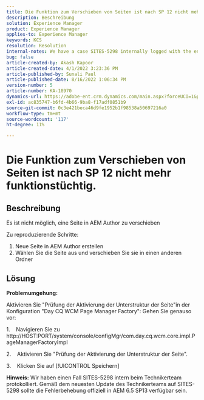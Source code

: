 ```yaml
---
title: Die Funktion zum Verschieben von Seiten ist nach SP 12 nicht mehr funktionstüchtig.
description: Beschreibung
solution: Experience Manager
product: Experience Manager
applies-to: Experience Manager
keywords: KCS
resolution: Resolution
internal-notes: We have a case SITES-5298 internally logged with the engineering team. As per the latest update from the engineering team on SITES-5298, The fix should be officially available in AEM 6.5 SP13
bug: false
article-created-by: Akash Kapoor
article-created-date: 4/1/2022 3:23:36 PM
article-published-by: Sunali Paul
article-published-date: 8/16/2022 1:06:34 PM
version-number: 5
article-number: KA-18970
dynamics-url: https://adobe-ent.crm.dynamics.com/main.aspx?forceUCI=1&pagetype=entityrecord&etn=knowledgearticle&id=f80317b1-cfb1-ec11-9840-0022480bdaa1
exl-id: ac835747-b6fd-4b66-9ba8-f17adf0851b9
source-git-commit: 0c3e421beca46d9fe1952b1f98538a50697216a0
workflow-type: tm+mt
source-wordcount: '117'
ht-degree: 11%

---
```


# Die Funktion zum Verschieben von Seiten ist nach SP 12 nicht mehr funktionstüchtig.

## Beschreibung


Es ist nicht möglich, eine Seite in AEM Author zu verschieben

Zu reproduzierende Schritte:
1. Neue Seite in AEM Author erstellen
2. Wählen Sie die Seite aus und verschieben Sie sie in einen anderen Ordner


## Lösung


<b>Problemumgehung: </b>

Aktivieren Sie &quot;Prüfung der Aktivierung der Unterstruktur der Seite&quot;in der Konfiguration &quot;Day CQ WCM Page Manager Factory&quot;: Gehen Sie genauso vor:

1.    Navigieren Sie zu http://HOST:PORT/system/console/configMgr/com.day.cq.wcm.core.impl.PageManagerFactoryImpl

2.    Aktivieren Sie &quot;Prüfung der Aktivierung der Unterstruktur der Seite&quot;.

3.    Klicken Sie auf [!UICONTROL Speichern]

<b>Hinweis:</b> Wir haben einen Fall SITES-5298 intern beim Technikerteam protokolliert.
Gemäß dem neuesten Update des Technikerteams auf SITES-5298 sollte die Fehlerbehebung offiziell in AEM 6.5 SP13 verfügbar sein.
